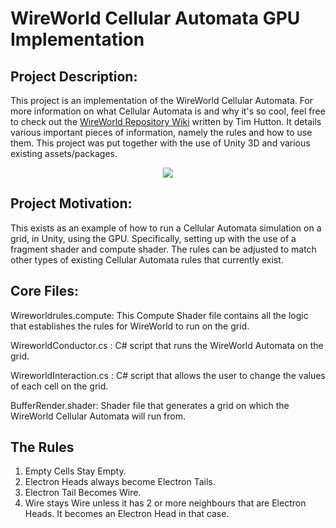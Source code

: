 # WireWorld Cellular Automata GPU Implementation

## Project Description:
This project is an implementation of the WireWorld Cellular Automata. For more information on what Cellular Automata is and why it's so cool, feel free to check out the [WireWorld Repository Wiki](https://github.com/GollyGang/ruletablerepository/wiki") written by Tim Hutton. It details various important pieces of information, namely the rules and how to use them. This project was put together with the use of Unity 3D and various existing assets/packages.  

<div align="center">
<img src=../WireWorld.gif" >
</div>

## Project Motivation:
This exists as an example of how to run a Cellular Automata simulation on a grid, in Unity, using the GPU. Specifically, setting up with the use of a fragment shader and compute shader. The rules can be adjusted to match other types of existing Cellular Automata rules that currently exist.

## Core Files:
Wireworldrules.compute: This Compute Shader file contains all the logic that establishes the rules for WireWorld to run on the grid. 


WireworldConductor.cs : C# script that runs the WireWorld Automata on the grid. 


WireworldInteraction.cs : C# script that allows the user to change the values of each cell on the grid.


BufferRender.shader: Shader file that generates a grid on which the WireWorld Cellular Automata will run from. 

## The Rules
1) Empty Cells Stay Empty.
2) Electron Heads always become Electron Tails.
3) Electron Tail Becomes Wire.
4) Wire stays Wire unless it has 2 or more neighbours that are Electron Heads. It becomes an Electron Head in that case.
